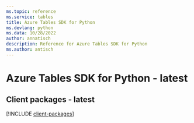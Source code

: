 ```yaml
---
ms.topic: reference
ms.service: tables
title: Azure Tables SDK for Python
ms.devlang: python
ms.data: 10/28/2022
author: annatisch
description: Reference for Azure Tables SDK for Python
ms.author: antisch
---
```

# Azure Tables SDK for Python - latest

## Client packages - latest
[!INCLUDE [client-packages](tables-client-index.md)]